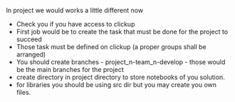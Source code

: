 
In project we would works a little different now

* Check you if you have access to clickup
* First job would be to create the task that must be done for the project to succeed
* Those task must be defined on clickup (a proper groups shall be arranged)
* You should create branches - project_n-team_n-develop - those would be the main branches for the project
* create directory in project directory to store notebooks of you solution.
* for libraries you should be using src dir but you may create you own files.